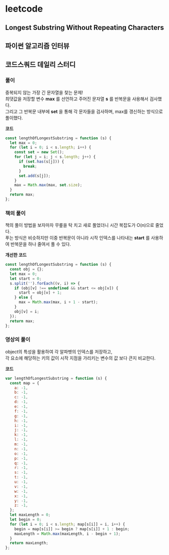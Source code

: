 # leetcode

## Longest Substring Without Repeating Characters

## 파이썬 알고리즘 인터뷰

## 코드스쿼드 데일리 스터디

### 풀이

중복되지 않는 가장 긴 문자열을 찾는 문제!  
최댓값을 저장할 변수 **max** 를 선언하고 주어진 문자열 **s** 를 반복문을 사용해서 검사했다.  
그리고 그 반복문 내부에 **set** 을 통해 각 문자들을 검사하며, max를 갱신하는 방식으로 풀이했다.

**코드**

```javascript
const lengthOfLongestSubstring = function (s) {
  let max = 0;
  for (let i = 0; i < s.length; i++) {
    const set = new Set();
    for (let j = i; j < s.length; j++) {
      if (set.has(s[j])) {
        break;
      }
      set.add(s[j]);
    }
    max = Math.max(max, set.size);
  }
  return max;
};
```

### 책의 풀이

책의 풀이 방법을 보자마자 무릎을 탁 치고 새로 풀었더니 시간 복잡도가 O(n)으로 줄었다.  
푸는 방식은 비슷하지만 이중 반복문이 아니라 시작 인덱스를 나타내는 **start** 를 사용하여 반복문을 하나 줄여서 풀 수 있다.

**개선한 코드**

```javascript
const lengthOfLongestSubstring = function (s) {
  const obj = {};
  let max = 0;
  let start = 0;
  s.split('').forEach((v, i) => {
    if (obj[v] !== undefined && start <= obj[v]) {
      start = obj[v] + 1;
    } else {
      max = Math.max(max, i + 1 - start);
    }
    obj[v] = i;
  });
  return max;
};
```

### 영상의 풀이

object의 특성을 활용하여 각 알파벳의 인덱스를 저장하고,  
각 요소에 해당하는 키의 값이 시작 지점을 가리키는 변수의 값 보다 큰지 비교한다.

**코드**

```js
var lengthOfLongestSubstring = function (s) {
  const map = {
    a: -1,
    b: -1,
    c: -1,
    d: -1,
    e: -1,
    f: -1,
    g: -1,
    h: -1,
    i: -1,
    j: -1,
    k: -1,
    l: -1,
    m: -1,
    n: -1,
    o: -1,
    p: -1,
    q: -1,
    r: -1,
    s: -1,
    t: -1,
    u: -1,
    v: -1,
    w: -1,
    x: -1,
    y: -1,
    z: -1,
  };
  let maxLength = 0;
  let begin = 0;
  for (let i = 0; i < s.length; map[s[i]] = i, i++) {
    begin = map[s[i]] >= begin ? map[s[i]] + 1 : begin;
    maxLength = Math.max(maxLength, i - begin + 1);
  }
  return maxLength;
};
```
